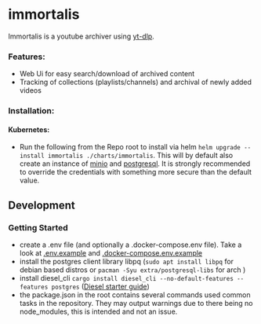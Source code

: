 # immortalis
Immortalis is a youtube archiver using [yt-dlp](https://github.com/yt-dlp/yt-dlp).
### Features:
* Web Ui for easy search/download of archived content
* Tracking of collections (playlists/channels) and archival of newly added videos

### Installation:
#### Kubernetes:
* Run the following from the Repo root to install via helm `helm upgrade --install immortalis ./charts/immortalis`. This will by default also create an instance of [minio](https://github.com/minio/minio/tree/master/helm/minio) and [postgresql](https://github.com/bitnami/charts/tree/main/bitnami/postgresql). It is strongly recommended to override the credentials with something more secure than the default value.

## Development
### Getting Started
* create a .env file (and optionally a .docker-compose.env file). Take a look at [.env.example](.env.example) and [.docker-compose.env.example](.docker-compose.env.example)
* install the postgres client library libpq (`sudo apt install libpq` for debian based distros or `pacman -Syu extra/postgresql-libs` for arch )
* install diesel_cli `cargo install diesel_cli --no-default-features --features postgres` ([Diesel starter guide](https://diesel.rs/guides/getting-started))
* the package.json in the root contains several commands used common tasks in the repository. They may output warnings due to there being no node_modules, this is intended and not an issue.
